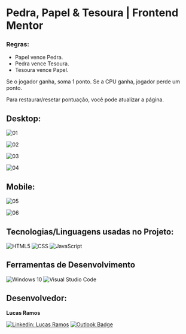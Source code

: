 # Pedra, Papel & Tesoura | Frontend Mentor

### Regras:

- Papel vence Pedra.
- Pedra vence Tesoura.
- Tesoura vence Papel.

Se o jogador ganha, soma 1 ponto. Se a CPU ganha, jogador perde um ponto.

Para restaurar/resetar pontuação, você pode atualizar a página.

<h2>Desktop:</h2>

![01](https://user-images.githubusercontent.com/108039029/180877109-9546584c-8e69-410a-91f1-9d5140d769fc.jpg)

![02](https://user-images.githubusercontent.com/108039029/180877172-0679aa81-012d-4707-a7bc-6aed08d7c3f6.jpg)

![03](https://user-images.githubusercontent.com/108039029/180877184-639cd055-17d0-4b87-a0d0-9c4065b3b0d5.jpg)

![04](https://user-images.githubusercontent.com/108039029/180877191-c83ba889-37de-493d-810b-5c3f14b3e013.jpg)

<h2>Mobile:</h2>

![05](https://user-images.githubusercontent.com/108039029/180877226-54d08342-5e9c-42d2-a4e9-fe4ca5f70f62.jpg)

![06](https://user-images.githubusercontent.com/108039029/180877241-d6de109f-da98-45a8-bb82-ae8ec81d308b.jpg)

<h2>Tecnologias/Linguagens usadas no Projeto:</h2>

![HTML5](https://img.shields.io/badge/-HTML5-333333?style=flat&logo=HTML5)
![CSS](https://img.shields.io/badge/-CSS-333333?style=flat&logo=CSS3&logoColor=1572B6)
![JavaScript](https://img.shields.io/badge/-JavaScript-333333?style=flat&logo=JavaScript&logoColor=ffff00)

<h2>Ferramentas de Desenvolvimento</h2>

![Windows 10](https://img.shields.io/badge/Windows%2010%20%20-333333?style=flat&logo=windows&logoColor=007ACC)
![Visual Studio Code](https://img.shields.io/badge/-Visual%20Studio%20Code-333333?style=flat&logo=visual-studio-code&logoColor=007ACC)

<h2>Desenvolvedor:</h2>

**Lucas Ramos**

[![Linkedin: Lucas Ramos](https://img.shields.io/badge/-Lucas_Ramos-blue?style=flat-square&logo=Linkedin&logoColor=white&link=https://www.linkedin.com/in/lucas-ramos-a8ba4a207/)](https://www.linkedin.com/in/lucas-ramos-a8ba4a207/)
[![Outlook Badge](https://img.shields.io/badge/-lucas__ramos95@outlook.com-006bed?style=flat-square&logo=Microsoft&logoColor=white&link=mailto:lucas_ramos@outlook.com)](mailto:lucas_ramos95@outlook.com)
